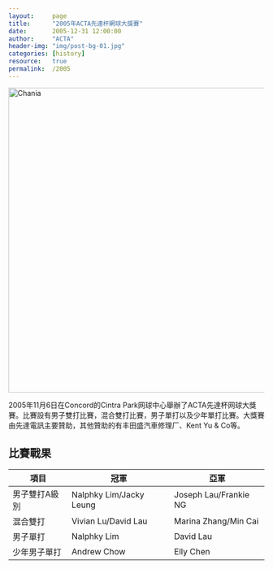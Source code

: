 ```yaml
---
layout:     page
title:      "2005年ACTA先達杯網球大獎賽"
date:       2005-12-31 12:00:00
author:     "ACTA"
header-img: "img/post-bg-01.jpg"
categories: [history]
resource:   true
permalink:  /2005
---
```

<div class="container">
    <img class="img-responsive" src="{{ site.baseurl }}/img/2005-poster.jpg" alt="Chania" width="600" />
</div>
<p>2005年11月6日在Concord的Cintra Park网球中心舉辦了ACTA先達杯网球大獎賽。比賽設有男子雙打比賽，混合雙打比賽，男子單打以及少年單打比賽。大獎賽由先達電訊主要贊助，其他贊助的有丰田盛汽車修理厂、Kent Yu & Co等。</p>
<div class="container">
    <h2>比賽戰果</h2>
    <table class="table">
        <thead>
            <tr>
                <th>項目</th>
                <th>冠軍</th>
                <th>亞軍</th>
            </tr>
        </thead>
        <tbody>
            <tr>
                <td>男子雙打A級別</td>
                <td>Nalphky Lim/Jacky Leung</td>
                <td>Joseph Lau/Frankie NG</td>
            </tr>
            <tr>
                <td>混合雙打</td>
                <td>Vivian Lu/David Lau</td>
                <td>Marina Zhang/Min Cai</td>
            </tr>
            <tr>
                <td>男子單打</td>
                <td>Nalphky Lim</td>
                <td>David Lau</td>
            </tr>
            <tr>
                <td>少年男子單打</td>
                <td>Andrew Chow</td>
                <td>Elly Chen</td>
            </tr>
        </tbody>
    </table>
</div>
